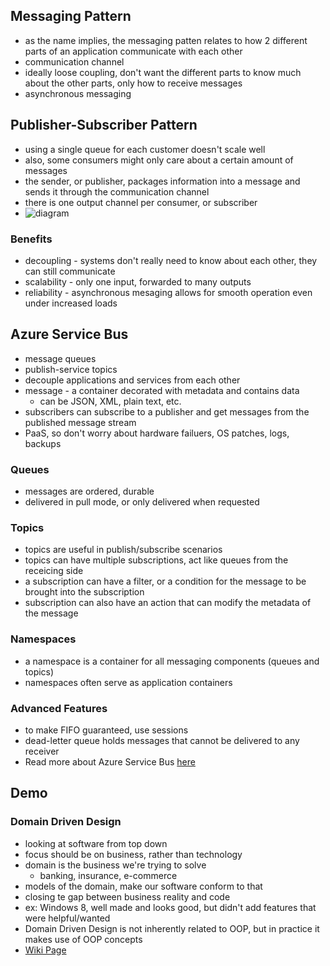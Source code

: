 ## Messaging Pattern
- as the name implies, the messaging patten relates to how 2 different parts of an application communicate with each other
- communication channel
- ideally loose coupling, don't want the different parts to know much about the other parts, only how to receive messages
- asynchronous messaging

## Publisher-Subscriber Pattern
- using a single queue for each customer doesn't scale well
- also, some consumers might only care about a certain amount of messages
- the sender, or publisher, packages information into a message and sends it through the communication channel
- there is one output channel per consumer, or subscriber
- ![diagram](https://docs.microsoft.com/en-us/azure/architecture/patterns/_images/publish-subscribe.png)
### Benefits
- decoupling - systems don't really need to know about each other, they can still communicate
- scalability - only one input, forwarded to many outputs
- reliability - asynchronous mesaging allows for smooth operation even under increased loads

## Azure Service Bus
- message queues
- publish-service topics
- decouple applications and services from each other
- message - a container decorated with metadata and contains data
    - can be JSON, XML, plain text, etc.
- subscribers can subscribe to a publisher and get messages from the published message stream
- PaaS, so don't worry about hardware failuers, OS patches, logs, backups


### Queues
- messages are ordered, durable
- delivered in pull mode, or only delivered when requested

### Topics
- topics are useful in publish/subscribe scenarios
- topics can have multiple subscriptions, act like queues from the receicing side
- a subscription can have a filter, or a condition for the message to be brought into the subscription
- subscription can also have an action that can modify the metadata of the message

### Namespaces
- a namespace is a container for all messaging components (queues and topics)
- namespaces often serve as application containers

### Advanced Features
- to make FIFO guaranteed, use sessions
- dead-letter queue holds messages that cannot be delivered to any receiver
- Read more about Azure Service Bus [here](https://docs.microsoft.com/en-us/azure/service-bus-messaging/service-bus-messaging-overview)

## Demo


### Domain Driven Design
- looking at software from top down
- focus should be on business, rather than technology
- domain is the business we're trying to solve
    - banking, insurance, e-commerce
- models of the domain, make our software conform to that
- closing te gap between business reality and code
- ex: Windows 8, well made and looks good, but didn't add features that were helpful/wanted
- Domain Driven Design is not inherently related to OOP, but in practice it makes use of OOP concepts
- [Wiki Page](https://en.wikipedia.org/wiki/Domain-driven_design)
